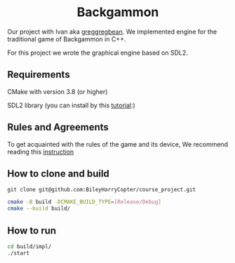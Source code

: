 # <div align="center">Backgammon</div>

Our project with Ivan aka [greggregbean](https://github.com/greggregbean). We implemented engine for the traditional game of Backgammon in C++.

For this project we wrote the graphical engine based on SDL2.

## Requirements

CMake with version 3.8 (or higher)

SDL2 library (you can install by this [tutorial](https://lazyfoo.net/tutorials/SDL/01_hello_SDL/index.php):)

## Rules and Agreements

To get acquainted with the rules of the game and its device, We recommend reading this [instruction](impl/assets/Backgammon_Briefing.pdf)

## How to clone and build
```
git clone git@github.com:BileyHarryCopter/course_project.git
```

```bash
cmake -B build -DCMAKE_BUILD_TYPE=[Release/Debug]
cmake --build build/
```

## How to run
```bash
cd build/impl/
./start
